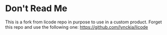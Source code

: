 # Don't Read Me

This is a fork from licode repo in purpose to use in a custom product.
Forget this repo and use the following one:
https://github.com/lynckia/licode